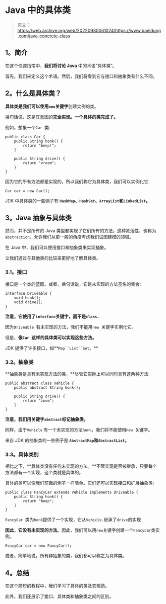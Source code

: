 # Java 中的具体类

> 原文：<https://web.archive.org/web/20220930061024/https://www.baeldung.com/java-concrete-class>

## 1。简介

在这个快速指南中，**我们将讨论 Java** 中的术语“具体类”。

首先，我们来定义这个术语。然后，我们将看到它与接口和抽象类有什么不同。

## 2。什么是具体类？

**具体类是我们可以使用`new`关键字**创建实例的类。

换句话说，这是其蓝图的**完全实现。一个具体的类完成了。**

例如，想象一个`Car `类:

```
public class Car {
    public String honk() {
        return "beep!";
    }

    public String drive() {
        return "vroom";
    }
}
```

因为它的所有方法都是实现的，所以我们称它为具体类，我们可以实例化它:

```
Car car = new Car();
```

JDK 中具体类的一些例子有 **`HashMap`、`HashSet`、`ArrayList`和`LinkedList`。**

## 3。Java 抽象与具体类

然而，并不是所有的 Java 类型都实现了它们所有的方法。这种灵活性，也称为`abstraction`，允许我们从更一般的角度考虑我们试图建模的领域。

在 Java 中，我们可以使用接口和抽象类来实现抽象。

让我们通过与其他类的比较来更好地了解具体类。

### 3.1。接口

接口是一个类的蓝图。或者，换句话说，它是未实现的方法签名的集合:

```
interface Driveable {
    void honk();
    void drive();
}
```

**注意，它使用了`interface`关键字，而不是`class.`**

因为`Driveable `有未实现的方法，我们不能用`new `关键字实例化它。

但是，**像`Car `这样的具体类可以实现这些方法。**

JDK 提供了许多接口，如**`Map``List``Set`。**

### 3.2。抽象类

**抽象类是具有未实现方法的类，**尽管它实际上可以同时具有这两种方法:

```
public abstract class Vehicle {
    public abstract String honk();

    public String drive() {
        return "zoom";
    }
}
```

**注意，我们用关键字`abstract`标记抽象类。**

同样，由于`Vehicle` 有一个未实现的方法`honk`，我们将不能使用`new `关键字。

来自 JDK 的抽象类的一些例子是 **`AbstractMap`和`AbstractList`。**

### 3.3。具体类别

相比之下，**具体类没有任何未实现的方法。**不管实现是否被继承，只要每个方法都有一个实现，这个类就是具体的。

具体的类可以像我们前面的例子一样简单。它们还可以实现接口和扩展抽象类:

```
public class FancyCar extends Vehicle implements Driveable {
    public String honk() { 
        return "beep";
    }
}
```

`FancyCar `类为`honk`提供了一个实现，它从`Vehicle.`继承了`drive`的实现

**因此，它没有未实现的方法**。因此，我们可以用`new`关键字创建一个`FancyCar`类实例。

```
FancyCar car = new FancyCar();
```

或者，简单地说，所有非抽象的类，我们都可以称之为具体类。

## 4。总结

在这个简短的教程中，我们学习了具体的类及其规范。

此外，我们还展示了接口、具体类和抽象类之间的区别。